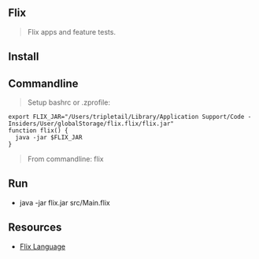 Flix
----
>Flix apps and feature tests.

Install
-------

Commandline
-----------
>Setup bashrc or .zprofile:
```
export FLIX_JAR="/Users/tripletail/Library/Application Support/Code - Insiders/User/globalStorage/flix.flix/flix.jar"
function flix() {
  java -jar $FLIX_JAR
}
```
>From commandline: flix

Run
---
* java -jar flix.jar src/Main.flix

Resources
---------
* [Flix Language](https://flix.dev/)